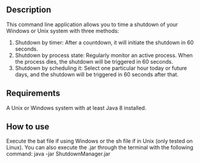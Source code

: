 ## Description
This command line application allows you to time a shutdown of your Windows or Unix system with three methods:
1. Shutdown by timer: After a countdown, it will initiate the shutdown in 60 seconds.
2. Shutdown by process state: Regularly monitor an active process. When the process dies, the shutdown will be triggered in 60 seconds.
3. Shutdown by scheduling it: Select one particular hour today or future days, and the shutdown will be triggered in 60 seconds after that.

## Requirements
A Unix or Windows system with at least Java 8 installed.

## How to use
Execute the bat file if using Windows or the sh file if in Unix (only tested on Linux).
You can also execute the .jar through the terminal with the following command: java -jar ShutdownManager.jar
